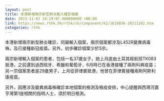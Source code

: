 ```yaml
---
layout: post
title: 本港新增兩宗新型肺炎輸入確診個案
date: 2021-11-02 14:19:07.000000000 +08:00
link: https://news.rthk.hk/rthk/ch/component/k2/1618036-20211102.htm
categories: rthk
---
```


本港新增兩宗新型肺炎確診，同屬輸入個案，兩宗個案都涉及L452R變異病毒株，及已接種新冠疫苗。另外，初步確診個案少於5宗。

兩宗新增輸入個案的患者，包括一名37歲女子，她上月底由土耳其經航班TK083抵港，之前還到過西班牙、希臘和葡萄牙，6月時已在香港接種了兩劑科興疫苗；另一宗個案患者是29歲男子，上月從菲律賓抵港，他曾在菲律賓接種兩劑阿斯利康疫苗。

另外，因應涉及變異病毒株確診本地個案的檢測及檢疫安排，中心提醒與西灣河嘉亨灣第1座相關的指明人士，須於明日檢測。
